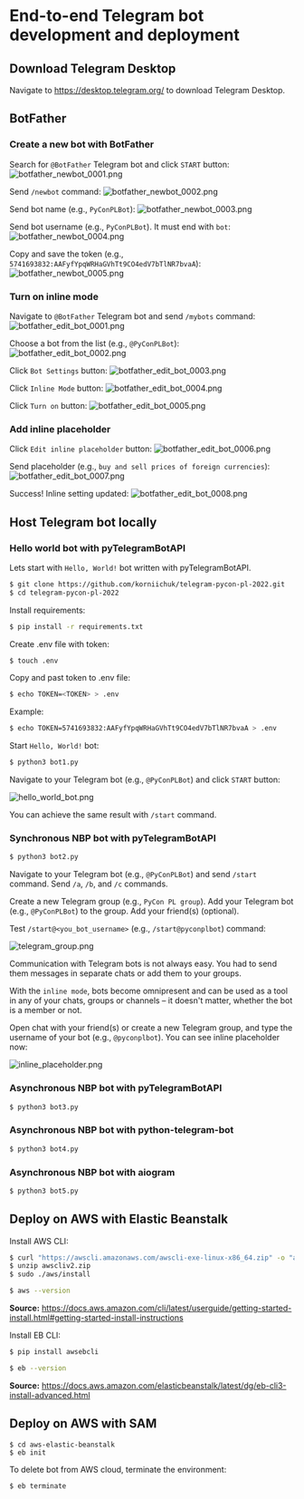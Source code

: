 # End-to-end Telegram bot development and deployment

## Download Telegram Desktop
Navigate to https://desktop.telegram.org/ to download Telegram Desktop.

## BotFather
### Create a new bot with BotFather
Search for `@BotFather` Telegram bot and click `START` button:
![botfather_newbot_0001.png](img/botfather_newbot_0001.png "BotFather. Start")

Send `/newbot` command:
![botfather_newbot_0002.png](img/botfather_newbot_0002.png "BotFather. '/newbot' command")

Send bot name (e.g., `PyConPLBot`):
![botfather_newbot_0003.png](img/botfather_newbot_0003.png "BotFather. Name")

Send bot username (e.g., `PyConPLBot`). It must end with `bot`:
![botfather_newbot_0004.png](img/botfather_newbot_0004.png "BotFather. Username")

Copy and save the token (e.g., `5741693832:AAFyfYpqWRHaGVhTt9CO4edV7bTlNR7bvaA`):
![botfather_newbot_0005.png](img/botfather_newbot_0005.png "BotFather. Token")

### Turn on inline mode
Navigate to `@BotFather` Telegram bot and send `/mybots` command:
![botfather_edit_bot_0001.png](img/botfather_edit_bot_0001.png "BotFather. '/mybots' command")

Choose a bot from the list (e.g., `@PyConPLBot`):
![botfather_edit_bot_0002.png](img/botfather_edit_bot_0002.png "BotFather. Choose a bot")

Click `Bot Settings` button:
![botfather_edit_bot_0003.png](img/botfather_edit_bot_0003.png "BotFather. Bot Settings")

Click `Inline Mode` button:
![botfather_edit_bot_0004.png](img/botfather_edit_bot_0004.png "BotFather. Inline Mode")

Click `Turn on` button:
![botfather_edit_bot_0005.png](img/botfather_edit_bot_0005.png "BotFather. Turn on")

### Add inline placeholder
Click `Edit inline placeholder` button:
![botfather_edit_bot_0006.png](img/botfather_edit_bot_0006.png "BotFather. Edit inline placeholder")

Send placeholder (e.g., `buy and sell prices of foreign currencies`):
![botfather_edit_bot_0007.png](img/botfather_edit_bot_0007.png "BotFather. Send placeholder")

Success! Inline setting updated:
![botfather_edit_bot_0008.png](img/botfather_edit_bot_0008.png "BotFather. Success")

## Host Telegram bot locally
### Hello world bot with pyTelegramBotAPI
Lets start with `Hello, World!` bot written with pyTelegramBotAPI.
```sh
$ git clone https://github.com/korniichuk/telegram-pycon-pl-2022.git
$ cd telegram-pycon-pl-2022
```

Install requirements:
```sh
$ pip install -r requirements.txt
```

Create .env file with token:
```sh
$ touch .env
```

Copy and past token to .env file:
```sh
$ echo TOKEN=<TOKEN> > .env

```

Example:
```sh
$ echo TOKEN=5741693832:AAFyfYpqWRHaGVhTt9CO4edV7bTlNR7bvaA > .env
```

Start `Hello, World!` bot:
```sh
$ python3 bot1.py
```

Navigate to your Telegram bot (e.g., `@PyConPLBot`) and click `START` button:

![hello_world_bot.png](img/hello_world_bot.png "'Hello, World!' bot")

You can achieve the same result with `/start` command.

### Synchronous NBP bot with pyTelegramBotAPI
```sh
$ python3 bot2.py
```
Navigate to your Telegram bot (e.g., `@PyConPLBot`) and send `/start` command.
Send `/a`, `/b`, and `/c` commands.

Create a new Telegram group (e.g., `PyCon PL group`).
Add your Telegram bot (e.g., `@PyConPLBot`) to the group.
Add your friend(s) (optional).

Test `/start@<you_bot_username>` (e.g., `/start@pyconplbot`) command:

![telegram_group.png](img/telegram_group.png "Telegram group")

Communication with Telegram bots is not always easy.
You had to send them messages in separate chats or add them to your groups.

With the `inline mode`, bots become omnipresent and can be used as a tool in any of your chats, groups or channels – it doesn't matter, whether the bot is a member or not.

Open chat with your friend(s) or create a new Telegram group, and type the username of your bot (e.g., `@pyconplbot`).
You can see inline placeholder now:

![inline_placeholder.png](img/inline_placeholder.png "Inline mode. Placeholder")

### Asynchronous NBP bot with pyTelegramBotAPI
```sh
$ python3 bot3.py
```

### Asynchronous NBP bot with python-telegram-bot
```sh
$ python3 bot4.py
```

### Asynchronous NBP bot with aiogram
```sh
$ python3 bot5.py
```

## Deploy on AWS with Elastic Beanstalk
Install AWS CLI:
```sh
$ curl "https://awscli.amazonaws.com/awscli-exe-linux-x86_64.zip" -o "awscliv2.zip"
$ unzip awscliv2.zip
$ sudo ./aws/install

$ aws --version
```

**Source:** https://docs.aws.amazon.com/cli/latest/userguide/getting-started-install.html#getting-started-install-instructions

Install EB CLI:
```sh
$ pip install awsebcli

$ eb --version
```

**Source:** https://docs.aws.amazon.com/elasticbeanstalk/latest/dg/eb-cli3-install-advanced.html

## Deploy on AWS with SAM
```ssh
$ cd aws-elastic-beanstalk
$ eb init
```

To delete bot from AWS cloud, terminate the environment:
```ssh
$ eb terminate
```
